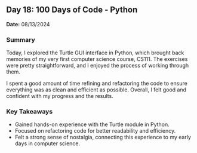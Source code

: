 ## Day 18: 100 Days of Code - Python

**Date:** 08/13/2024

### Summary

Today, I explored the Turtle GUI interface in Python, which brought back memories of my very first computer science course, CS111. The exercises were pretty straightforward, and I enjoyed the process of working through them.

I spent a good amount of time refining and refactoring the code to ensure everything was as clean and efficient as possible. Overall, I felt good and confident with my progress and the results.

### Key Takeaways

- Gained hands-on experience with the Turtle module in Python.
- Focused on refactoring code for better readability and efficiency.
- Felt a strong sense of nostalgia, connecting this experience to my early days in computer science.
